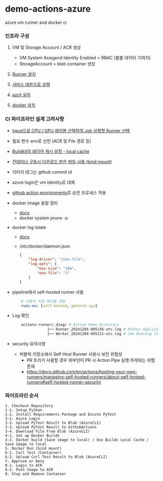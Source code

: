 # demo-actions-azure
azure vm runner and docker ci

### 인프라 구성
1. VM 및 Storage Account / ACR 생성

    - VM System Assigend Identity Enabled > RBAC (블롭 데이터 기여자)
    - StorageAccount > blob container 생성

2. [Runner 설치](https://docs.github.com/ko/enterprise-cloud@latest/actions/hosting-your-own-runners/managing-self-hosted-runners/adding-self-hosted-runners)

3. [서비스 데몬으로 실행](https://docs.github.com/ko/enterprise-cloud@latest/actions/hosting-your-own-runners/managing-self-hosted-runners/configuring-the-self-hosted-runner-application-as-a-service)

4. [azcli 설치](https://learn.microsoft.com/en-us/cli/azure/install-azure-cli-linux?pivots=apt)

5. [docker 설치](https://docs.docker.com/engine/install/ubuntu/)

### CI 파이프라인 설계 고려사항
- [Input으로 CPU / GPU 레이블 선택하여 Job 실행할 Runner 선택](https://docs.github.com/ko/enterprise-cloud@latest/actions/hosting-your-own-runners/managing-self-hosted-runners/using-self-hosted-runners-in-a-workflow#using-custom-labels-to-route-jobs)
- 필요 변수 env로 선언 (ACR 및 File 경로 등)
- [Buildkit의 레이어 캐시 설정 - local cache](https://docs.docker.com/build/ci/github-actions/cache/#local-cache)
- [컨테이너 구동시 다운로드 받은 파일 사용 (bind mount)](https://docs.docker.com/engine/storage/bind-mounts/)
- 이미지 태그는 github commit id
- azure login은 vm identity로 대체
- [github action envrionments](https://docs.github.com/ko/actions/managing-workflow-runs-and-deployments/managing-deployments/managing-environments-for-deployment#creating-an-environment)로 승인 프로세스 적용
- docker image 용량 정리

    - [docs](https://docs.docker.com/reference/cli/docker/system/prune/)
    - docker system prune -a

- docker log lotate
    - [docs](https://docs.docker.com/engine/logging/drivers/json-file/)
    - /etc/docker/daemon.json
        
        ```json
        {
            "log-driver": "json-file",
            "log-opts": {
                "max-size": "10m",
                "max-file": "3"
            }
        }
        ```
- pipeline에서 self-hosted runner 사용

    ```yaml
        # 사용자 지정 레이블 세팅
        runs-on: [self-hosted, general-cpu]
    ```
- Log 확인
    
    ```bash
        actions-runner/_diag/ # Action Home Directory
                    ├── Runner_20241204-085156-utc.log # Runner Application log
                    ├── Worker_20241204-095211-utc.log # Job Running log
    ```

- security 유의사항
    
    - 퍼블릭 저장소에서 Self Host Runner 사용시 보안 위험성
        - PR 트리거 사용할 경우 외부인이 PR 시 Action Pipe 실행 하게되는 위험 존재
        - https://docs.github.com/en/actions/hosting-your-own-runners/managing-self-hosted-runners/about-self-hosted-runners#self-hosted-runner-security


### 파이프라인 순서
```
1. Checkout Repository
2-1. Setup Python
2-2. Install Requirements Package and Excute PyTest
3-1. Azure Login
3-2. Upload PyTest Result to Blob (AzureCLI)
3-3. Upload PyTest Result to GithubActions
3-4. Download File From Blob (AzureCLI)
4-1. Set up Docker Buildx
4-2. Docker build (Save image to local) / Use Buildx Local Cache / Save Image to local
5. Docker Run (bind mount)
6-1. Curl Test (Container)
6-2. Upload Curl Test Result to Blob (AzureCLI)
7. Approve or Deny
8-1. Login to ACR
8-2. Push Image to ACR
9. Stop and Remove Container
```
